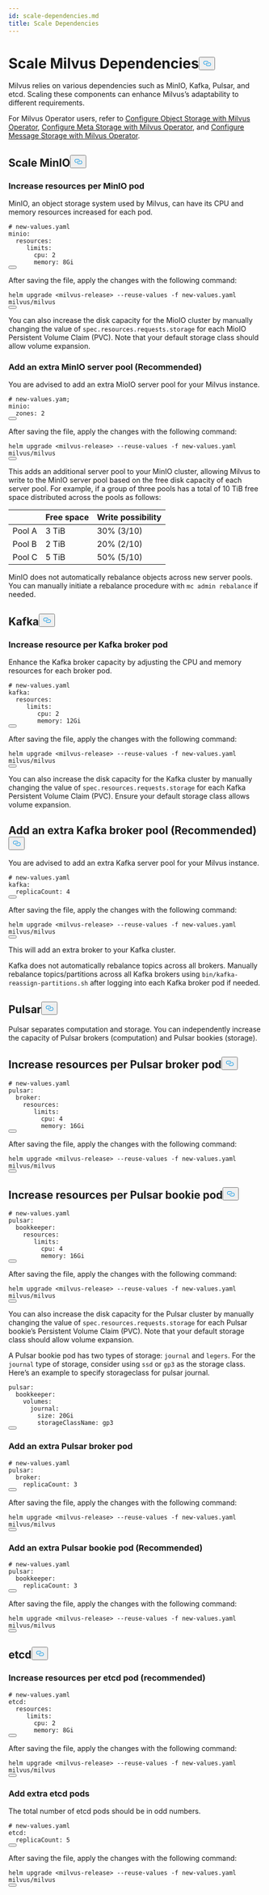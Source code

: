 ```yaml
---
id: scale-dependencies.md
title: Scale Dependencies
---
```

<h1 id="Scale-Milvus-Dependencies" class="common-anchor-header">Scale Milvus Dependencies<button data-href="#Scale-Milvus-Dependencies" class="anchor-icon" translate="no">
      <svg translate="no"
        aria-hidden="true"
        focusable="false"
        height="20"
        version="1.1"
        viewBox="0 0 16 16"
        width="16"
      >
        <path
          fill="#0092E4"
          fill-rule="evenodd"
          d="M4 9h1v1H4c-1.5 0-3-1.69-3-3.5S2.55 3 4 3h4c1.45 0 3 1.69 3 3.5 0 1.41-.91 2.72-2 3.25V8.59c.58-.45 1-1.27 1-2.09C10 5.22 8.98 4 8 4H4c-.98 0-2 1.22-2 2.5S3 9 4 9zm9-3h-1v1h1c1 0 2 1.22 2 2.5S13.98 12 13 12H9c-.98 0-2-1.22-2-2.5 0-.83.42-1.64 1-2.09V6.25c-1.09.53-2 1.84-2 3.25C6 11.31 7.55 13 9 13h4c1.45 0 3-1.69 3-3.5S14.5 6 13 6z"
        ></path>
      </svg>
    </button></h1><p>Milvus relies on various dependencies such as MinIO, Kafka, Pulsar, and etcd. Scaling these components can enhance Milvus’s adaptability to different requirements.</p>
<div class="alert note">
<p>For Milvus Operator users, refer to <a href="/docs/fr/object_storage_operator.md">Configure Object Storage with Milvus Operator</a>, <a href="/docs/fr/meta_storage_operator.md">Configure Meta Storage with Milvus Operator</a>, and <a href="/docs/fr/message_storage_operator.md">Configure Message Storage with Milvus Operator</a>.</p>
</div>
<h2 id="Scale-MinIO" class="common-anchor-header">Scale MinIO<button data-href="#Scale-MinIO" class="anchor-icon" translate="no">
      <svg translate="no"
        aria-hidden="true"
        focusable="false"
        height="20"
        version="1.1"
        viewBox="0 0 16 16"
        width="16"
      >
        <path
          fill="#0092E4"
          fill-rule="evenodd"
          d="M4 9h1v1H4c-1.5 0-3-1.69-3-3.5S2.55 3 4 3h4c1.45 0 3 1.69 3 3.5 0 1.41-.91 2.72-2 3.25V8.59c.58-.45 1-1.27 1-2.09C10 5.22 8.98 4 8 4H4c-.98 0-2 1.22-2 2.5S3 9 4 9zm9-3h-1v1h1c1 0 2 1.22 2 2.5S13.98 12 13 12H9c-.98 0-2-1.22-2-2.5 0-.83.42-1.64 1-2.09V6.25c-1.09.53-2 1.84-2 3.25C6 11.31 7.55 13 9 13h4c1.45 0 3-1.69 3-3.5S14.5 6 13 6z"
        ></path>
      </svg>
    </button></h2><h3 id="Increase-resources-per-MinIO-pod" class="common-anchor-header">Increase resources per MinIO pod</h3><p>MinIO, an object storage system used by Milvus, can have its CPU and memory resources increased for each pod.</p>
<pre><code translate="no" class="language-yaml"><span class="hljs-comment"># new-values.yaml</span>
minio:
  resources:
     limits:
       cpu: <span class="hljs-number">2</span>
       memory: 8Gi
<button class="copy-code-btn"></button></code></pre>
<p>After saving the file, apply the changes with the following command:</p>
<pre><code translate="no" class="language-shell">helm upgrade &lt;milvus-release&gt; --reuse-values -f <span class="hljs-keyword">new</span>-values.<span class="hljs-property">yaml</span> milvus/milvus
<button class="copy-code-btn"></button></code></pre>
<p>You can also increase the disk capacity for the MioIO cluster by manually changing the value of <code translate="no">spec.resources.requests.storage</code> for each MioIO Persistent Volume Claim (PVC). Note that your default storage class should allow volume expansion.</p>
<h3 id="Add-an-extra-MinIO-server-pool-Recommended" class="common-anchor-header">Add an extra MinIO server pool (Recommended)</h3><p>You are advised to add an extra MioIO server pool for your Milvus instance.</p>
<pre><code translate="no" class="language-yaml"><span class="hljs-comment"># new-values.yam;</span>
minio:
  zones: <span class="hljs-number">2</span>
<button class="copy-code-btn"></button></code></pre>
<p>After saving the file, apply the changes with the following command:</p>
<pre><code translate="no" class="language-shell">helm upgrade &lt;milvus-release&gt; --reuse-values -f <span class="hljs-keyword">new</span>-values.<span class="hljs-property">yaml</span> milvus/milvus
<button class="copy-code-btn"></button></code></pre>
<p>This adds an additional server pool to your MinIO cluster, allowing Milvus to write to the MinIO server pool based on the free disk capacity of each server pool. For example, if a group of three pools has a total of 10 TiB free space distributed across the pools as follows:</p>
<table>
<thead>
<tr><th></th><th>Free space</th><th>Write possibility</th></tr>
</thead>
<tbody>
<tr><td>Pool A</td><td>3 TiB</td><td>30% (3/10)</td></tr>
<tr><td>Pool B</td><td>2 TiB</td><td>20% (2/10)</td></tr>
<tr><td>Pool C</td><td>5 TiB</td><td>50% (5/10)</td></tr>
</tbody>
</table>
<div class="alert note">
<p>MinIO does not automatically rebalance objects across new server pools. You can manually initiate a rebalance procedure with <code translate="no">mc admin rebalance</code> if needed.</p>
</div>
<h2 id="Kafka" class="common-anchor-header">Kafka<button data-href="#Kafka" class="anchor-icon" translate="no">
      <svg translate="no"
        aria-hidden="true"
        focusable="false"
        height="20"
        version="1.1"
        viewBox="0 0 16 16"
        width="16"
      >
        <path
          fill="#0092E4"
          fill-rule="evenodd"
          d="M4 9h1v1H4c-1.5 0-3-1.69-3-3.5S2.55 3 4 3h4c1.45 0 3 1.69 3 3.5 0 1.41-.91 2.72-2 3.25V8.59c.58-.45 1-1.27 1-2.09C10 5.22 8.98 4 8 4H4c-.98 0-2 1.22-2 2.5S3 9 4 9zm9-3h-1v1h1c1 0 2 1.22 2 2.5S13.98 12 13 12H9c-.98 0-2-1.22-2-2.5 0-.83.42-1.64 1-2.09V6.25c-1.09.53-2 1.84-2 3.25C6 11.31 7.55 13 9 13h4c1.45 0 3-1.69 3-3.5S14.5 6 13 6z"
        ></path>
      </svg>
    </button></h2><h3 id="Increase-resource-per-Kafka-broker-pod" class="common-anchor-header">Increase resource per Kafka broker pod</h3><p>Enhance the Kafka broker capacity by adjusting the CPU and memory resources for each broker pod.</p>
<pre><code translate="no" class="language-yaml"><span class="hljs-comment"># new-values.yaml</span>
kafka:
  resources:
     limits:
        cpu: <span class="hljs-number">2</span>
        memory: 12Gi
<button class="copy-code-btn"></button></code></pre>
<p>After saving the file, apply the changes with the following command:</p>
<pre><code translate="no" class="language-bash">helm upgrade &lt;milvus-release&gt; --reuse-values -f <span class="hljs-keyword">new</span>-values.<span class="hljs-property">yaml</span> milvus/milvus
<button class="copy-code-btn"></button></code></pre>
<p>You can also increase the disk capacity for the Kafka cluster by manually changing the value of <code translate="no">spec.resources.requests.storage</code> for each Kafka Persistent Volume Claim (PVC). Ensure your default storage class allows volume expansion.</p>
<h2 id="Add-an-extra-Kafka-broker-pool-Recommended" class="common-anchor-header">Add an extra Kafka broker pool (Recommended)<button data-href="#Add-an-extra-Kafka-broker-pool-Recommended" class="anchor-icon" translate="no">
      <svg translate="no"
        aria-hidden="true"
        focusable="false"
        height="20"
        version="1.1"
        viewBox="0 0 16 16"
        width="16"
      >
        <path
          fill="#0092E4"
          fill-rule="evenodd"
          d="M4 9h1v1H4c-1.5 0-3-1.69-3-3.5S2.55 3 4 3h4c1.45 0 3 1.69 3 3.5 0 1.41-.91 2.72-2 3.25V8.59c.58-.45 1-1.27 1-2.09C10 5.22 8.98 4 8 4H4c-.98 0-2 1.22-2 2.5S3 9 4 9zm9-3h-1v1h1c1 0 2 1.22 2 2.5S13.98 12 13 12H9c-.98 0-2-1.22-2-2.5 0-.83.42-1.64 1-2.09V6.25c-1.09.53-2 1.84-2 3.25C6 11.31 7.55 13 9 13h4c1.45 0 3-1.69 3-3.5S14.5 6 13 6z"
        ></path>
      </svg>
    </button></h2><p>You are advised to add an extra Kafka server pool for your Milvus instance.</p>
<pre><code translate="no" class="language-yaml"><span class="hljs-comment"># new-values.yaml</span>
kafka:
  replicaCount: <span class="hljs-number">4</span>
<button class="copy-code-btn"></button></code></pre>
<p>After saving the file, apply the changes with the following command:</p>
<pre><code translate="no" class="language-shell">helm upgrade &lt;milvus-release&gt; --reuse-values -f <span class="hljs-keyword">new</span>-values.<span class="hljs-property">yaml</span> milvus/milvus
<button class="copy-code-btn"></button></code></pre>
<p>This will add an extra broker to your Kafka cluster.</p>
<div class="alert note">
<p>Kafka does not automatically rebalance topics across all brokers. Manually rebalance topics/partitions across all Kafka brokers using <code translate="no">bin/kafka-reassign-partitions.sh</code> after logging into each Kafka broker pod if needed.</p>
</div>
<h2 id="Pulsar" class="common-anchor-header">Pulsar<button data-href="#Pulsar" class="anchor-icon" translate="no">
      <svg translate="no"
        aria-hidden="true"
        focusable="false"
        height="20"
        version="1.1"
        viewBox="0 0 16 16"
        width="16"
      >
        <path
          fill="#0092E4"
          fill-rule="evenodd"
          d="M4 9h1v1H4c-1.5 0-3-1.69-3-3.5S2.55 3 4 3h4c1.45 0 3 1.69 3 3.5 0 1.41-.91 2.72-2 3.25V8.59c.58-.45 1-1.27 1-2.09C10 5.22 8.98 4 8 4H4c-.98 0-2 1.22-2 2.5S3 9 4 9zm9-3h-1v1h1c1 0 2 1.22 2 2.5S13.98 12 13 12H9c-.98 0-2-1.22-2-2.5 0-.83.42-1.64 1-2.09V6.25c-1.09.53-2 1.84-2 3.25C6 11.31 7.55 13 9 13h4c1.45 0 3-1.69 3-3.5S14.5 6 13 6z"
        ></path>
      </svg>
    </button></h2><p>Pulsar separates computation and storage. You can independently increase the capacity of Pulsar brokers (computation) and Pulsar bookies (storage).</p>
<h2 id="Increase-resources-per-Pulsar-broker-pod" class="common-anchor-header">Increase resources per Pulsar broker pod<button data-href="#Increase-resources-per-Pulsar-broker-pod" class="anchor-icon" translate="no">
      <svg translate="no"
        aria-hidden="true"
        focusable="false"
        height="20"
        version="1.1"
        viewBox="0 0 16 16"
        width="16"
      >
        <path
          fill="#0092E4"
          fill-rule="evenodd"
          d="M4 9h1v1H4c-1.5 0-3-1.69-3-3.5S2.55 3 4 3h4c1.45 0 3 1.69 3 3.5 0 1.41-.91 2.72-2 3.25V8.59c.58-.45 1-1.27 1-2.09C10 5.22 8.98 4 8 4H4c-.98 0-2 1.22-2 2.5S3 9 4 9zm9-3h-1v1h1c1 0 2 1.22 2 2.5S13.98 12 13 12H9c-.98 0-2-1.22-2-2.5 0-.83.42-1.64 1-2.09V6.25c-1.09.53-2 1.84-2 3.25C6 11.31 7.55 13 9 13h4c1.45 0 3-1.69 3-3.5S14.5 6 13 6z"
        ></path>
      </svg>
    </button></h2><pre><code translate="no" class="language-yaml"><span class="hljs-comment"># new-values.yaml</span>
pulsar:
  broker:
    resources:
       limits:
         cpu: <span class="hljs-number">4</span>
         memory: 16Gi
<button class="copy-code-btn"></button></code></pre>
<p>After saving the file, apply the changes with the following command:</p>
<pre><code translate="no" class="language-shell">helm upgrade &lt;milvus-release&gt; --reuse-values -f <span class="hljs-keyword">new</span>-values.<span class="hljs-property">yaml</span> milvus/milvus
<button class="copy-code-btn"></button></code></pre>
<h2 id="Increase-resources-per-Pulsar-bookie-pod" class="common-anchor-header">Increase resources per Pulsar bookie pod<button data-href="#Increase-resources-per-Pulsar-bookie-pod" class="anchor-icon" translate="no">
      <svg translate="no"
        aria-hidden="true"
        focusable="false"
        height="20"
        version="1.1"
        viewBox="0 0 16 16"
        width="16"
      >
        <path
          fill="#0092E4"
          fill-rule="evenodd"
          d="M4 9h1v1H4c-1.5 0-3-1.69-3-3.5S2.55 3 4 3h4c1.45 0 3 1.69 3 3.5 0 1.41-.91 2.72-2 3.25V8.59c.58-.45 1-1.27 1-2.09C10 5.22 8.98 4 8 4H4c-.98 0-2 1.22-2 2.5S3 9 4 9zm9-3h-1v1h1c1 0 2 1.22 2 2.5S13.98 12 13 12H9c-.98 0-2-1.22-2-2.5 0-.83.42-1.64 1-2.09V6.25c-1.09.53-2 1.84-2 3.25C6 11.31 7.55 13 9 13h4c1.45 0 3-1.69 3-3.5S14.5 6 13 6z"
        ></path>
      </svg>
    </button></h2><pre><code translate="no" class="language-yaml"><span class="hljs-comment"># new-values.yaml</span>
pulsar:
  bookkeeper:
    resources:
       limits:
         cpu: <span class="hljs-number">4</span>
         memory: 16Gi
<button class="copy-code-btn"></button></code></pre>
<p>After saving the file, apply the changes with the following command:</p>
<pre><code translate="no" class="language-shell">helm upgrade &lt;milvus-release&gt; --reuse-values -f <span class="hljs-keyword">new</span>-values.<span class="hljs-property">yaml</span> milvus/milvus
<button class="copy-code-btn"></button></code></pre>
<p>You can also increase the disk capacity for the Pulsar cluster by manually changing the value of <code translate="no">spec.resources.requests.storage</code> for each Pulsar bookie’s Persistent Volume Claim (PVC). Note that your default storage class should allow volume expansion.</p>
<p>A Pulsar bookie pod has two types of storage: <code translate="no">journal</code> and <code translate="no">legers</code>. For the <code translate="no">journal</code> type of storage, consider using <code translate="no">ssd</code> or <code translate="no">gp3</code> as the storage class. Here’s an example to specify storageclass for pulsar journal.</p>
<pre><code translate="no">pulsar:
  bookkeeper:
    volumes:
      journal:
        size: 20Gi
        storageClassName: gp3
<button class="copy-code-btn"></button></code></pre>
<h3 id="Add-an-extra-Pulsar-broker-pod" class="common-anchor-header">Add an extra Pulsar broker pod</h3><pre><code translate="no" class="language-yaml"><span class="hljs-comment"># new-values.yaml</span>
pulsar:
  broker:
    replicaCount: <span class="hljs-number">3</span>
<button class="copy-code-btn"></button></code></pre>
<p>After saving the file, apply the changes with the following command:</p>
<pre><code translate="no" class="language-shell">helm upgrade &lt;milvus-release&gt; --reuse-values -f <span class="hljs-keyword">new</span>-values.<span class="hljs-property">yaml</span> milvus/milvus
<button class="copy-code-btn"></button></code></pre>
<h3 id="Add-an-extra-Pulsar-bookie-pod-Recommended" class="common-anchor-header">Add an extra Pulsar bookie pod (Recommended)</h3><pre><code translate="no" class="language-yaml"><span class="hljs-comment"># new-values.yaml</span>
pulsar:
  bookkeeper:
    replicaCount: <span class="hljs-number">3</span>
<button class="copy-code-btn"></button></code></pre>
<p>After saving the file, apply the changes with the following command:</p>
<pre><code translate="no" class="language-shell">helm upgrade &lt;milvus-release&gt; --reuse-values -f <span class="hljs-keyword">new</span>-values.<span class="hljs-property">yaml</span> milvus/milvus
<button class="copy-code-btn"></button></code></pre>
<h2 id="etcd" class="common-anchor-header">etcd<button data-href="#etcd" class="anchor-icon" translate="no">
      <svg translate="no"
        aria-hidden="true"
        focusable="false"
        height="20"
        version="1.1"
        viewBox="0 0 16 16"
        width="16"
      >
        <path
          fill="#0092E4"
          fill-rule="evenodd"
          d="M4 9h1v1H4c-1.5 0-3-1.69-3-3.5S2.55 3 4 3h4c1.45 0 3 1.69 3 3.5 0 1.41-.91 2.72-2 3.25V8.59c.58-.45 1-1.27 1-2.09C10 5.22 8.98 4 8 4H4c-.98 0-2 1.22-2 2.5S3 9 4 9zm9-3h-1v1h1c1 0 2 1.22 2 2.5S13.98 12 13 12H9c-.98 0-2-1.22-2-2.5 0-.83.42-1.64 1-2.09V6.25c-1.09.53-2 1.84-2 3.25C6 11.31 7.55 13 9 13h4c1.45 0 3-1.69 3-3.5S14.5 6 13 6z"
        ></path>
      </svg>
    </button></h2><h3 id="Increase-resources-per-etcd-pod-recommended" class="common-anchor-header">Increase resources per etcd pod (recommended)</h3><pre><code translate="no" class="language-yaml"><span class="hljs-comment"># new-values.yaml</span>
etcd:
  resources:
     limits:
       cpu: <span class="hljs-number">2</span>
       memory: 8Gi
<button class="copy-code-btn"></button></code></pre>
<p>After saving the file, apply the changes with the following command:</p>
<pre><code translate="no" class="language-shell">helm upgrade &lt;milvus-release&gt; --reuse-values -f <span class="hljs-keyword">new</span>-values.<span class="hljs-property">yaml</span> milvus/milvus
<button class="copy-code-btn"></button></code></pre>
<h3 id="Add-extra-etcd-pods" class="common-anchor-header">Add extra etcd pods</h3><p>The total number of etcd pods should be in odd numbers.</p>
<pre><code translate="no" class="language-yaml"><span class="hljs-comment"># new-values.yaml</span>
etcd:
  replicaCount: <span class="hljs-number">5</span>
<button class="copy-code-btn"></button></code></pre>
<p>After saving the file, apply the changes with the following command:</p>
<pre><code translate="no" class="language-shell">helm upgrade &lt;milvus-release&gt; --reuse-values -f <span class="hljs-keyword">new</span>-values.<span class="hljs-property">yaml</span> milvus/milvus
<button class="copy-code-btn"></button></code></pre>

